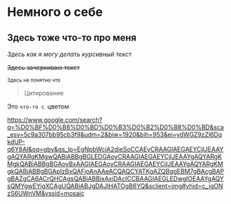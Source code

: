 # Немного о себе

## Здесь тоже что-то про меня

*Здесь как я могу делать курсивный текст*

~~Здесь зачеркиваю текст~~

<sup>Здесь не понятно что</sup>

> Цитирование 

Это `что-то с `цветом

https://www.google.com/search?q=%D0%BF%D0%B8%D0%BD%D0%B3%D0%B2%D0%B8%D0%BD&sca_esv=5c9a307bb95cb3f9&udm=2&biw=1920&bih=953&ei=ydWGZ9zZI6DqkdUP-q6Y8AI&oq=gby&gs_lp=EgNpbWciA2dieSoCCAEyCRAAGIAEGAEYCjIJEAAYgAQYARgKMgwQABiABBgBGLEDGAoyCRAAGIAEGAEYCjIJEAAYgAQYARgKMgkQABiABBgBGAoyBxAAGIAEGAoyCRAAGIAEGAEYCjIJEAAYgAQYARgKMgkQABiABBgBGApIzBxQAFjoAnAAeACQAQCYATKgAZQBqgEBM7gBAcgBAPgBAZgCA6ACrQHCAgsQABiABBixAxiDAcICCBAAGIAEGLEDwgIOEAAYgAQYsQMYgwEYigXCAgUQABiABJgDAJIHATOgB6YQ&sclient=img#vhid=c_jgONzS6UWnVM&vssid=mosaic
